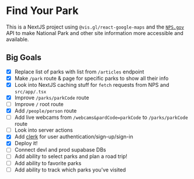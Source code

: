# Find Your Park

This is a NextJS project using `@vis.gl/react-google-maps` and the [`NPS.gov`](https://www.nps.gov/subjects/developer/api-documentation.htm#/thingstodo/getThingstodo) API to make National Park and other site information more accessible and available.

## Big Goals

- [x] Replace list of parks with list from `/articles` endpoint
- [x] Make `/park` route & page for specific parks to show all their info
- [x] Look into NextJS caching stuff for `fetch` requests from NPS and `src/app/.tsx`
- [x] Improve `/parks/parkCode` route
- [ ] Improve `/` root route
- [x] Add `/people/person` route
- [ ] Add live webcams from `/webcams&pardCode=parkCode` to `/parks/parkCode` route
- [ ] Look into server actions
- [x] Add [clerk](https://clerk.com/docs/quickstarts/nextjs) for user authentication/sign-up/sign-in
- [x] Deploy it!
- [ ] Connect devl and prod supabase DBs
- [ ] Add ability to select parks and plan a road trip!
- [ ] Add ability to favorite parks
- [ ] Add ability to track which parks you've visited
